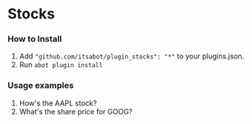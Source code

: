 # Stocks

### How to Install

1. Add `"github.com/itsabot/plugin_stocks": "*"` to your plugins.json.
1. Run `abot plugin install`

### Usage examples

1. How's the AAPL stock?
1. What's the share price for GOOG?
